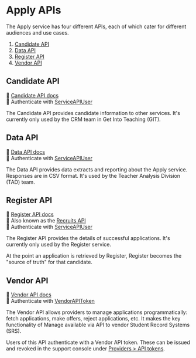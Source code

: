 # Apply APIs

The Apply service has four different APIs, each of which cater for different audiences and use cases.

1. [Candidate API](#candidate-api)
2. [Data API](#data-api)
3. [Register API](#register-api)
4. [Vendor API](#vendor-api)

## Candidate API

📖 [Candidate API docs](https://www.apply-for-teacher-training.service.gov.uk/candidate-api)
<br>
🔐 Authenticate with [ServiceAPIUser](/app/models/service_api_user.rb)

The Candidate API provides candidate information to other services. It's currently only used by the CRM team in Get Into Teaching (GIT).

## Data API

📖 [Data API docs](https://www.apply-for-teacher-training.service.gov.uk/data-api)
<br>
🔐 Authenticate with [ServiceAPIUser](/app/models/service_api_user.rb)

The Data API provides data extracts and reporting about the Apply service. Responses are in CSV format. It's used by the Teacher Analysis Division (TAD) team.

## Register API

📖 [Register API docs](https://www.apply-for-teacher-training.service.gov.uk/register-api)
<br>
🥸 Also known as the [Recruits API](https://github.com/DFE-Digital/register-trainee-teachers/pull/3618)
<br>
🔐 Authenticate with [ServiceAPIUser](/app/models/service_api_user.rb)

The Register API provides the details of successful applications. It's currently only used by the Register service.

At the point an application is retrieved by Register, Register becomes the "source of truth" for that candidate.

## Vendor API

📖 [Vendor API docs](https://www.apply-for-teacher-training.service.gov.uk/api-docs)
<br>
🔐 Authenticate with [VendorAPIToken](/app/models/vendor_api_token.rb)

The Vendor API allows providers to manage applications programmatically: fetch applications, make offers, reject applications, etc. It makes the key functionality of Manage available via API to vendor Student Record Systems (SRS).

Users of this API authenticate with a Vendor API token. These can be issued and revoked in the support console under [Providers > API tokens](https://www.apply-for-teacher-training.service.gov.uk/support/tokens).
